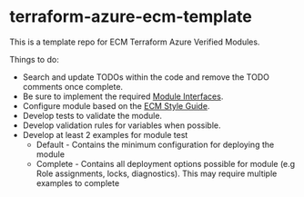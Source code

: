 # terraform-azure-ecm-template

This is a template repo for ECM Terraform Azure Verified Modules.

Things to do:

- Search and update TODOs within the code and remove the TODO comments once complete.
- Be sure to implement the required [Module Interfaces](https://confluence.ei.leidos.com/display/ECM/Terraform+ECM+Interfaces).
- Configure module based on the [ECM Style Guide](https://confluence.ei.leidos.com/display/ECM/Terraform+ECM+Style+Guide).
- Develop tests to validate the module.
- Develop validation rules for variables when possible.
- Develop at least 2 examples for module test
  - Default - Contains the minimum configuration for deploying the module
  - Complete - Contains all deployment options possible for module (e.g Role assignments, locks, diagnostics). This may require multiple examples to complete
